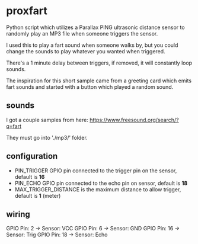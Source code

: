 # proxfart
Python script which utilizes a Parallax PING ultrasonic distance sensor to randomly play an MP3 file when someone triggers the sensor.  

I used this to play a fart sound when someone walks by, but you could change the sounds to play whatever you wanted when triggered.  

There's a 1 minute delay between triggers, if removed, it will constantly loop sounds.  

The inspiration for this short sample came from a greeting card which emits fart sounds and started with a button which played a random sound.  

## sounds
I got a couple samples from here: https://www.freesound.org/search/?q=fart

They must go into './mp3/' folder.

## configuration
* PIN_TRIGGER GPIO pin connected to the trigger pin on the sensor, default is **16**
* PIN_ECHO GPIO pin connected to the echo pin on sensor, default is **18**
* MAX_TRIGGER_DISTANCE is the maximum distance to allow trigger, default is **1** (meter)

## wiring

GPIO Pin: 2 -> Sensor: VCC
GPIO Pin: 6 -> Sensor: GND
GPIO Pin: 16 -> Sensor: Trig
GPIO Pin: 18 -> Sensor: Echo
